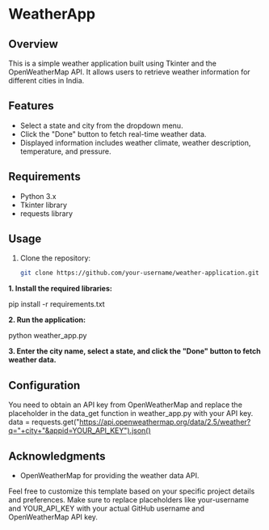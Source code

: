 # WeatherApp


## Overview

This is a simple weather application built using Tkinter and the OpenWeatherMap API. It allows users to retrieve weather information for different cities in India.

## Features

- Select a state and city from the dropdown menu.
- Click the "Done" button to fetch real-time weather data.
- Displayed information includes weather climate, weather description, temperature, and pressure.

## Requirements

- Python 3.x
- Tkinter library
- requests library

## Usage

1. Clone the repository:

   ```bash
   git clone https://github.com/your-username/weather-application.git


**1. Install the required libraries:**

pip install -r requirements.txt

**2. Run the application:**

python weather_app.py

**3. Enter the city name, select a state, and click the "Done" button to fetch weather data.**

## Configuration
You need to obtain an API key from OpenWeatherMap and replace the placeholder in the data_get function in weather_app.py with your API key.
data = requests.get("https://api.openweathermap.org/data/2.5/weather?q="+city+"&appid=YOUR_API_KEY").json()


## Acknowledgments
- OpenWeatherMap for providing the weather data API.

Feel free to customize this template based on your specific project details and preferences. Make sure to replace placeholders like your-username and YOUR_API_KEY with your actual GitHub username and OpenWeatherMap API key.

